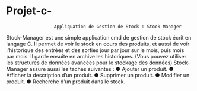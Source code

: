 # Projet-c- 
                      Appliquation de Gestion de Stock : Stock-Manager

Stock-Manager est une simple application cmd de gestion de stock écrit en langage C.
Il permet de voir le stock en cours des produits, et aussi de voir l'historique des entrées et des sorties
jour par jour sur le mois, puis mois par mois. Il garde ensuite en archive les historiques. (Vous pouvez
utiliser les structures de données avancées pour le stockage des données)
Stock-Manager assure aussi les taches suivantes :
                         ● Ajouter un produit.
                            ● Afficher la description d’un produit.
                               ● Supprimer un produit.
                                  ● Modifier un produit.
                                     ● Recherche d’un produit dans le stock.


